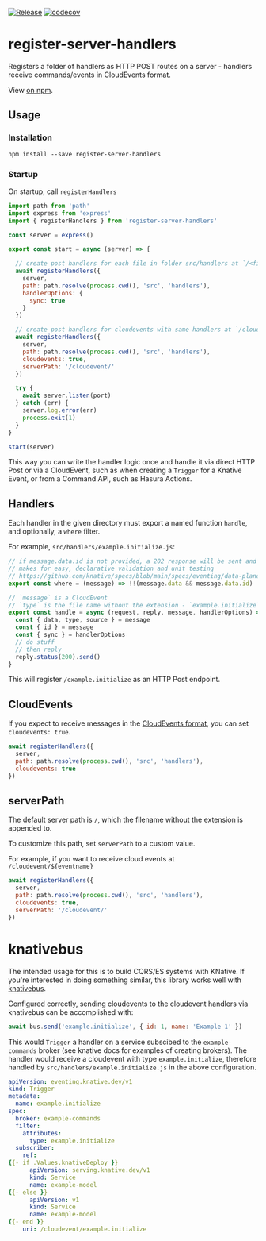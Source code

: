 [![Release](https://github.com/CloudNativeEntrepreneur/register-server-handlers/actions/workflows/release.yml/badge.svg)](https://github.com/CloudNativeEntrepreneur/register-server-handlers/actions/workflows/release.yml)
[![codecov](https://codecov.io/gh/cloudnativeentrepreneur/register-server-handlers/branch/master/graph/badge.svg?token=30AlWeV5Zd)](https://codecov.io/gh/cloudnativeentrepreneur/register-server-handlers)

# register-server-handlers

Registers a folder of handlers as HTTP POST routes on a server - handlers receive commands/events in CloudEvents format.

View [on npm](https://www.npmjs.com/package/register-server-handlers).

## Usage

### Installation

```
npm install --save register-server-handlers
```

### Startup

On startup, call `registerHandlers`

```javascript
import path from 'path'
import express from 'express'
import { registerHandlers } from 'register-server-handlers'

const server = express()

export const start = async (server) => {

  // create post handlers for each file in folder src/handlers at `/<filename without extension>`
  await registerHandlers({
    server,
    path: path.resolve(process.cwd(), 'src', 'handlers'),
    handlerOptions: {
      sync: true
    }
  })

  // create post handlers for cloudevents with same handlers at `/cloudevents/<filename without extension>`
  await registerHandlers({
    server,
    path: path.resolve(process.cwd(), 'src', 'handlers'),
    cloudevents: true,
    serverPath: '/cloudevent/'
  })

  try {
    await server.listen(port)
  } catch (err) {
    server.log.error(err)
    process.exit(1)
  }
}

start(server)
```

This way you can write the handler logic once and handle it via direct HTTP Post or via a CloudEvent, such as when creating a `Trigger` for a Knative Event, or from a Command API, such as Hasura Actions.

## Handlers

Each handler in the given directory must export a named function `handle`, and optionally, a `where` filter.

For example, `src/handlers/example.initialize.js`:

```javascript
// if message.data.id is not provided, a 202 response will be sent and the handler will not execute
// makes for easy, declarative validation and unit testing
// https://github.com/knative/specs/blob/main/specs/eventing/data-plane.md#event-acknowledgement-and-delivery-retry
export const where = (message) => !!(message.data && message.data.id)

// `message` is a CloudEvent
// `type` is the file name without the extension - `example.initialize`
export const handle = async (request, reply, message, handlerOptions) => {
  const { data, type, source } = message
  const { id } = message
  const { sync } = handlerOptions
  // do stuff
  // then reply
  reply.status(200).send()
}
```

This will register `/example.initialize` as an HTTP Post endpoint.

## CloudEvents

If you expect to receive messages in the [CloudEvents format](https://cloudevents.io/), you can set `cloudevents: true`.

```javascript
await registerHandlers({
  server,
  path: path.resolve(process.cwd(), 'src', 'handlers'),
  cloudevents: true
})
```

## serverPath

The default server path is `/`, which the filename without the extension is appended to.

To customize this path, set `serverPath` to a custom value.

For example, if you want to receive cloud events at `/cloudevent/${eventname}`

```javascript
await registerHandlers({
  server,
  path: path.resolve(process.cwd(), 'src', 'handlers'),
  cloudevents: true,
  serverPath: '/cloudevent/'
})
```

# knativebus

The intended usage for this is to build CQRS/ES systems with KNative. If you're interested in doing something similar, this library works well with [knativebus](https://github.com/CloudNativeEntrepreneur/knativebus).

Configured correctly, sending cloudevents to the cloudevent handlers via knativebus can be accomplished with:

```javascript
await bus.send('example.initialize', { id: 1, name: 'Example 1' })
```

This would `Trigger` a handler on a service subscibed to the `example-commands` broker (see knative docs for examples of creating brokers). The handler would receive a cloudevent with type `example.initialize`, therefore handled by `src/handlers/example.initialize.js` in the above configuration.

```yaml
apiVersion: eventing.knative.dev/v1
kind: Trigger
metadata:
  name: example.initialize
spec:
  broker: example-commands
  filter:
    attributes:
      type: example.initialize
  subscriber:
    ref:
{{- if .Values.knativeDeploy }}
      apiVersion: serving.knative.dev/v1
      kind: Service
      name: example-model
{{- else }}
      apiVersion: v1
      kind: Service
      name: example-model
{{- end }}
    uri: /cloudevent/example.initialize
```
